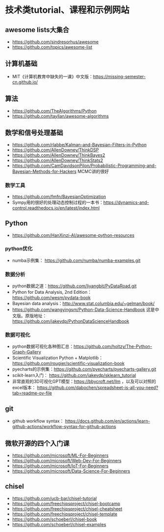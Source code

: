 # 技术类tutorial、课程和示例网站

## awesome lists大集合
- https://github.com/sindresorhus/awesome
- https://github.com/topics/awesome-list

## 计算机基础
- MIT《计算机教育中缺失的一课》中文版：https://missing-semester-cn.github.io/

## 算法
- https://github.com/TheAlgorithms/Python
- https://github.com/tayllan/awesome-algorithms

## 数学和信号处理基础
- https://github.com/rlabbe/Kalman-and-Bayesian-Filters-in-Python
- https://github.com/AllenDowney/ThinkDSP
- https://github.com/AllenDowney/ThinkBayes2
- https://github.com/AllenDowney/ThinkStats2
- https://github.com/CamDavidsonPilon/Probabilistic-Programming-and-Bayesian-Methods-for-Hackers MCMC讲的很好

### 数学工具

- https://github.com/fmfn/BayesianOptimization
- Sympy用的很好的处理动态控制过程的一本书：https://dynamics-and-control.readthedocs.io/en/latest/index.html

## Python
- https://github.com/HanXinzi-AI/awesome-python-resources

### python优化
- numba示例集： https://github.com/numba/numba-examples.git

### 数据分析
- python数据之道：https://github.com/liyangbit/PyDataRoad.git
- Python for Data Analysis, 2nd Edition： https://github.com/wesm/pydata-book
- Bayesian data analysis：http://www.stat.columbia.edu/~gelman/book/
- https://github.com/wangyingsm/Python-Data-Science-Handbook 这是中文版。原版地址：https://github.com/jakevdp/PythonDataScienceHandbook

### 数据可视化
- python数据可视化各种图汇总：https://github.com/holtzy/The-Python-Graph-Gallery
- Scientific Visualization Python + Matplotlib：https://github.com/rougier/scientific-visualization-book
- pyecharts的示例集：https://github.com/pyecharts/pyecharts-gallery.git
- scikit-learn入门： https://github.com/jakevdp/sklearn_tutorial
- 非常直观的3D可视化GPT模型：https://bbycroft.net/llm ，以及可以对照的excel版本： https://github.com/dabochen/spreadsheet-is-all-you-need?tab=readme-ov-file

## git
- github workflow syntax： https://docs.github.com/en/actions/learn-github-actions/workflow-syntax-for-github-actions

## 微软开源的四个入门课
- https://github.com/microsoft/ML-For-Beginners
- https://github.com/microsoft/Web-Dev-For-Beginners
- https://github.com/microsoft/IoT-For-Beginners
- https://github.com/microsoft/Data-Science-For-Beginners


## chisel
- https://github.com/ucb-bar/chisel-tutorial
- https://github.com/freechipsproject/chisel-bootcamp
- https://github.com/freechipsproject/chisel-cheatsheet
- https://github.com/freechipsproject/chisel-template
- https://github.com/schoeberl/chisel-book
- https://github.com/schoeberl/chisel-examples